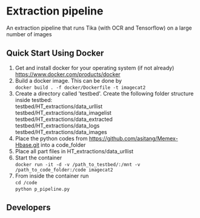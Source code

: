 # Extraction pipeline

An extraction pipeline that runs Tika (with OCR and Tensorflow) on a large number of images


## Quick Start Using Docker

1. Get and install docker for your operating system (if not already) https://www.docker.com/products/docker
2. Build a docker image. This can be done by    
<code>docker build . -f docker/Dockerfile -t imagecat2</code>  
3. Create a directory called 'testbed'. Create the following folder structure inside testbed:   
    testbed/HT_extractions/data_urllist  
    testbed/HT_extractions/data_imagelist  
    testbed/HT_extractions/data_extracted  
    testbed/HT_extractions/data_logs  
    testbed/HT_extractions/data_images  
4. Place the python codes from https://github.com/asitang/Memex-Hbase.git into a code_folder
5. Place all part files in HT_extractions/data_urllist
6. Start the container  
<code>docker run -it -d -v /path_to_testbed/:/mnt -v /path_to_code_folder:/code imagecat2</code>  
7. From inside the container run  
<code>cd /code</code>  
<code>python p_pipeline.py</code>  




## Developers




 
  



